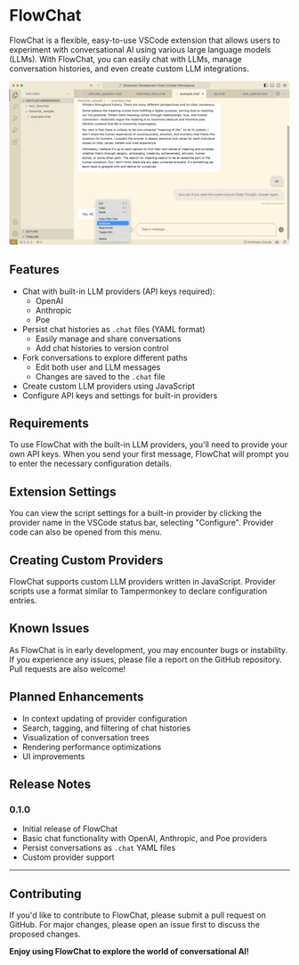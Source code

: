 # FlowChat 

FlowChat is a flexible, easy-to-use VSCode extension that allows users to experiment with conversational AI using various large language models (LLMs). With FlowChat, you can easily chat with LLMs, manage conversation histories, and even create custom LLM integrations.

![FlowChat Screenshot](screenshot.png)

## Features

- Chat with built-in LLM providers (API keys required):
  - OpenAI
  - Anthropic
  - Poe
- Persist chat histories as `.chat` files (YAML format) 
  - Easily manage and share conversations
  - Add chat histories to version control
- Fork conversations to explore different paths
  - Edit both user and LLM messages
  - Changes are saved to the `.chat` file
- Create custom LLM providers using JavaScript
- Configure API keys and settings for built-in providers

## Requirements

To use FlowChat with the built-in LLM providers, you'll need to provide your own API keys. When you send your first message, FlowChat will prompt you to enter the necessary configuration details.

## Extension Settings

You can view the script settings for a built-in provider by clicking the provider name in the VSCode status bar, selecting "Configure". Provider code can also be opened from this menu.

## Creating Custom Providers

FlowChat supports custom LLM providers written in JavaScript. Provider scripts use a format similar to Tampermonkey to declare configuration entries. 

## Known Issues

As FlowChat is in early development, you may encounter bugs or instability. If you experience any issues, please file a report on the GitHub repository. Pull requests are also welcome!

## Planned Enhancements

- In context updating of provider configuration
- Search, tagging, and filtering of chat histories
- Visualization of conversation trees
- Rendering performance optimizations
- UI improvements

## Release Notes

### 0.1.0

- Initial release of FlowChat
- Basic chat functionality with OpenAI, Anthropic, and Poe providers
- Persist conversations as `.chat` YAML files
- Custom provider support

---

## Contributing

If you'd like to contribute to FlowChat, please submit a pull request on GitHub. For major changes, please open an issue first to discuss the proposed changes.

**Enjoy using FlowChat to explore the world of conversational AI!**

